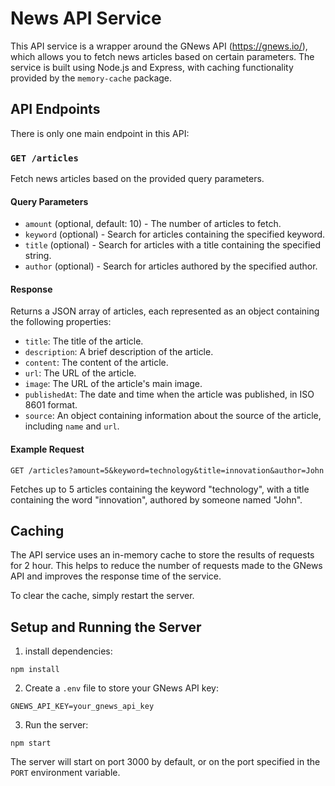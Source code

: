 # News API Service

This API service is a wrapper around the GNews API (https://gnews.io/), which allows you to fetch news articles based on certain parameters. The service is built using Node.js and Express, with caching functionality provided by the `memory-cache` package.

## API Endpoints

There is only one main endpoint in this API:

### `GET /articles`

Fetch news articles based on the provided query parameters.

#### Query Parameters

- `amount` (optional, default: 10) - The number of articles to fetch.
- `keyword` (optional) - Search for articles containing the specified keyword.
- `title` (optional) - Search for articles with a title containing the specified string.
- `author` (optional) - Search for articles authored by the specified author.

#### Response

Returns a JSON array of articles, each represented as an object containing the following properties:

- `title`: The title of the article.
- `description`: A brief description of the article.
- `content`: The content of the article.
- `url`: The URL of the article.
- `image`: The URL of the article's main image.
- `publishedAt`: The date and time when the article was published, in ISO 8601 format.
- `source`: An object containing information about the source of the article, including `name` and `url`.

#### Example Request

``GET /articles?amount=5&keyword=technology&title=innovation&author=John``



Fetches up to 5 articles containing the keyword "technology", with a title containing the word "innovation", authored by someone named "John".

## Caching

The API service uses an in-memory cache to store the results of requests for 2 hour. This helps to reduce the number of requests made to the GNews API and improves the response time of the service.

To clear the cache, simply restart the server.

## Setup and Running the Server

1. install dependencies:

```
npm install
```


2. Create a `.env` file to store your GNews API key:

``GNEWS_API_KEY=your_gnews_api_key``

3. Run the server:

``npm start``


The server will start on port 3000 by default, or on the port specified in the `PORT` environment variable.
